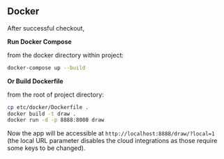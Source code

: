 Docker
------
After successful checkout,

**Run Docker Compose**

from the docker directory within project:
```bash
docker-compose up --build
```

**Or Build Dockerfile**

from the root of project directory:
```bash
cp etc/docker/Dockerfile .
docker build -t draw .
docker run -d -p 8888:8080 draw
```

Now the app will be accessible at `http://localhost:8888/draw/?local=1` (the local URL parameter disables
the cloud integrations as those require some keys to be changed).
